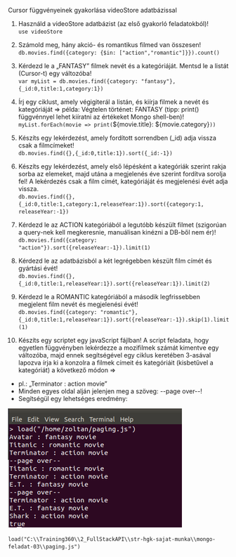 Cursor függvényeinek gyakorlása videoStore adatbázissal

1. Használd a videoStore adatbázist (az első gyakorló feladatokból)!  
`use videoStore`

2. Számold meg, hány akció- és romantikus filmed van összesen!  
`db.movies.find({category: {$in: ["action","romantic"]}}).count()`
3. Kérdezd le a „FANTASY” filmek nevét és a kategóriáját. Mentsd le a listát (Cursor-t) egy változóba!  
`var myList = db.movies.find({category: "fantasy"},{_id:0,title:1,category:1})`
4. Írj egy ciklust, amely végigiterál a listán, és kiírja filmek a nevét és kategóriáját => példa: Végtelen történet: FANTASY (tipp: print() függvénnyel lehet kiíratni az értékeket Mongo shell-ben)!  
`myList.forEach(movie => print(`${movie.title}: ${movie.category}`))`

5. Készíts egy lekérdezést, amely fordított sorrendben (_id) adja vissza csak a filmcímeket!  
`db.movies.find({},{_id:0,title:1}).sort({_id:-1})`  

6. Készíts egy lekérdezést, amely első lépésként a kategóriák szerint rakja sorba az elemeket, majd utána a megjelenés éve szerint fordítva sorolja fel! A lekérdezés csak a film címét, kategóriáját és megjelenési évét adja vissza.  
`db.movies.find({},{_id:0,title:1,category:1,releaseYear:1}).sort({category:1, releaseYear:-1})`  

7. Kérdezd le az ACTION kategóriából a legutóbb készült filmet (szigorúan a query-nek kell megkeresnie, manuálisan kinézni a DB-ből nem ér)!  
`db.movies.find({category: "action"}).sort({releaseYear:-1}).limit(1)`  

8. Kérdezd le az adatbázisból a két legrégebben készült film címét és gyártási évét!  
`db.movies.find({},{_id:0,title:1,releaseYear:1}).sort({releaseYear:1}).limit(2)`  

9. Kérdezd le a ROMANTIC kategóriából a második legfrissebben megjelent film nevét és megjelenési évét!  
`db.movies.find({category: "romantic"},{_id:0,title:1,releaseYear:1}).sort({releaseYear:-1}).skip(1).limit(1)`  

10. Készíts egy scriptet egy javaScript fájlban! A script feladata, hogy egyetlen függvényben lekérdezze a mozifilmek számát kimentve egy változóba, majd ennek segítségével egy ciklus keretében 3-asával lapozva írja ki a konzolra a filmek címeit és kategóriáit (kisbetűvel a kategóriát) a következő módon =>
- pl.: „Terminator : action movie”
- Minden egyes oldal alján jelenjen meg a szöveg: --page over--!
- Segítségül egy lehetséges eredmény:  

![Itt egy képnek kellene lennie :)](1624373697510.png)

`load("C:\\Training360\\2_FullStackAPI\\str-hgk-sajat-munka\\mongo-feladat-03\\paging.js")`
